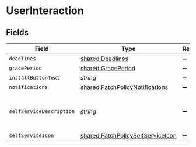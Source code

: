 # UserInteraction


## Fields

| Field                                                                                         | Type                                                                                          | Required                                                                                      | Description                                                                                   | Example                                                                                       |
| --------------------------------------------------------------------------------------------- | --------------------------------------------------------------------------------------------- | --------------------------------------------------------------------------------------------- | --------------------------------------------------------------------------------------------- | --------------------------------------------------------------------------------------------- |
| `deadlines`                                                                                   | [shared.Deadlines](../../../sdk/models/shared/deadlines.md)                                   | :heavy_minus_sign:                                                                            | N/A                                                                                           |                                                                                               |
| `gracePeriod`                                                                                 | [shared.GracePeriod](../../../sdk/models/shared/graceperiod.md)                               | :heavy_minus_sign:                                                                            | N/A                                                                                           |                                                                                               |
| `installButtonText`                                                                           | *string*                                                                                      | :heavy_minus_sign:                                                                            | N/A                                                                                           | Update                                                                                        |
| `notifications`                                                                               | [shared.PatchPolicyNotifications](../../../sdk/models/shared/patchpolicynotifications.md)     | :heavy_minus_sign:                                                                            | N/A                                                                                           |                                                                                               |
| `selfServiceDescription`                                                                      | *string*                                                                                      | :heavy_minus_sign:                                                                            | N/A                                                                                           | Latest update for Google Chrome                                                               |
| `selfServiceIcon`                                                                             | [shared.PatchPolicySelfServiceIcon](../../../sdk/models/shared/patchpolicyselfserviceicon.md) | :heavy_minus_sign:                                                                            | N/A                                                                                           |                                                                                               |